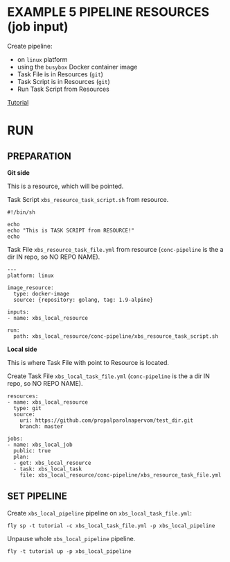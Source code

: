 # EXAMPLE 5 PIPELINE RESOURCES (job input)


Create pipeline:
  - on `linux` platform
  - using the `busybox` Docker container image
  - Task File is in Resources (`git`)
  - Task Script is in Resources (`git`)
  - Run Task Script from Resources
  
[Tutorial](https://concoursetutorial.com/basics/job-inputs/)


# RUN


## PREPARATION


**Git side**

This is a resource, which will be pointed.

Task Script `xbs_resource_task_script.sh` from resource.
```
#!/bin/sh

echo
echo "This is TASK SCRIPT from RESOURCE!"
echo
```


Task File `xbs_resource_task_file.yml` from resource (`conc-pipeline` is the a dir IN repo, so NO REPO NAME).
```
---
platform: linux

image_resource:
  type: docker-image
  source: {repository: golang, tag: 1.9-alpine}

inputs:
- name: xbs_local_resource

run:
  path: xbs_local_resource/conc-pipeline/xbs_resource_task_script.sh
```



**Local side**


This is where Task File with point to Resource is located.

Create Task File `xbs_local_task_file.yml` (`conc-pipeline` is the a dir IN repo, so NO REPO NAME).
```
resources:
- name: xbs_local_resource
  type: git
  source:
    uri: https://github.com/propalparolnapervom/test_dir.git
    branch: master
    
jobs:
- name: xbs_local_job
  public: true
  plan:
  - get: xbs_local_resource
  - task: xbs_local_task
    file: xbs_local_resource/conc-pipeline/xbs_resource_task_file.yml 
```


## SET PIPELINE


Create `xbs_local_pipeline` pipeline on `xbs_local_task_file.yml`:
```
fly sp -t tutorial -c xbs_local_task_file.yml -p xbs_local_pipeline
```

Unpause whole `xbs_local_pipeline` pipeline.
```
fly -t tutorial up -p xbs_local_pipeline
```







